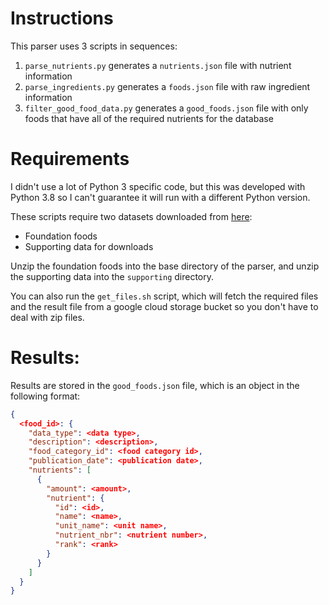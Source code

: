 # Instructions

This parser uses 3 scripts in sequences:
1. `parse_nutrients.py` generates a `nutrients.json` file with nutrient information
2. `parse_ingredients.py` generates a `foods.json` file with raw ingredient information
3. `filter_good_food_data.py` generates a `good_foods.json` file with only foods that have all of the required nutrients for the database

# Requirements

I didn't use a lot of Python 3 specific code, but this was developed with Python 3.8 so I can't guarantee it will run with a different Python version.

These scripts require two datasets downloaded from [here](https://fdc.nal.usda.gov/download-datasets.html):
* Foundation foods
* Supporting data for downloads

Unzip the foundation foods into the base directory of the parser, and unzip the supporting data into the `supporting` directory.

You can also run the `get_files.sh` script, which will fetch the required files and the result file from a google cloud storage bucket so you don't have to deal with zip files.

# Results:

Results are stored in the `good_foods.json` file, which is an object in the following format:
```json
{
  <food_id>: {
    "data_type": <data type>,
    "description": <description>,
    "food_category_id": <food category id>,
    "publication_date": <publication date>,
    "nutrients": [
      {
        "amount": <amount>,
        "nutrient": {
          "id": <id>,
          "name": <name>,
          "unit_name": <unit name>,
          "nutrient_nbr": <nutrient number>,
          "rank": <rank>
        }
      }
    ]
  }
}
```
